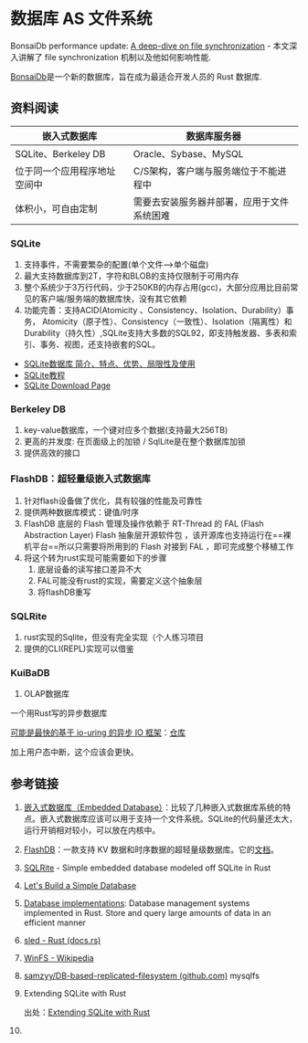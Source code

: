 # 数据库 AS 文件系统

BonsaiDb performance update: [A deep-dive on file synchronization](https://bonsaidb.io/blog/durable-writes/) - 本文深入讲解了 file synchronization 机制以及他如何影响性能.

[BonsaiDb](https://github.com/thedodd/trunk)是一个新的数据库，旨在成为最适合开发人员的 Rust 数据库.



## 资料阅读

| 嵌入式数据库                 | 数据库服务器                               |
| ---------------------------- | ------------------------------------------ |
| SQLite、Berkeley DB          | Oracle、Sybase、MySQL                      |
| 位于同一个应用程序地址空间中 | C/S架构，客户端与服务端位于不能进程中      |
| 体积小，可自由定制           | 需要去安装服务器并部署，应用于文件系统困难 |

### SQLite

1. 支持事件，不需要繁杂的配置(单个文件-->单个磁盘)
2. 最大支持数据库到2T，字符和BLOB的支持仅限制于可用内存
3. 整个系统少于3万行代码，少于250KB的内存占用(gcc)，大部分应用比目前常见的客户端/服务端的数据库快，没有其它依赖
4. 功能完善：支持ACID(Atomicity 、Consistency、Isolation、Durability）事务， Atomicity（原子性）、Consistency（一致性）、Isolation（隔离性）和Durability（持久性）,SQLite支持大多数的SQL92，即支持触发器、多表和索引、事务、视图，还支持嵌套的SQL。

* [SQLite数据库 简介、特点、优势、局限性及使用](https://www.cnblogs.com/l199616j/p/10694036.html)
* [SQLite教程](https://www.runoob.com/sqlite/sqlite-tutorial.html)
* [SQLite Download Page](https://www.sqlite.org/download.html)



### Berkeley DB

1. key-value数据库，一个键对应多个数据(支持最大256TB)
2. 更高的并发度: 在页面级上的加锁 / SqlLite是在整个数据库加锁
3. 提供高效的接口







### FlashDB：超轻量级嵌入式数据库

1. 针对flash设备做了优化，具有较强的性能及可靠性
2. 提供两种数据库模式：键值/时序
3. FlashDB 底层的 Flash 管理及操作依赖于 RT-Thread 的 FAL (Flash Abstraction Layer) Flash 抽象层开源软件包 ，该开源库也支持运行在==裸机平台==所以只需要将所用到的 Flash 对接到 FAL ，即可完成整个移植工作
4. 将这个转为rust实现可能需要如下的步骤
   1. 底层设备的读写接口差异不大
   2. FAL可能没有rust的实现，需要定义这个抽象层
   3. 将flashDB重写

### SQLRite

1. rust实现的Sqlite，但没有完全实现（个人练习项目
2. 提供的CLI(REPL)实现可以借鉴

### KuiBaDB

1. OLAP数据库

一个用Rust写的异步数据库

[可能是最快的基于 io-uring 的异步 IO 框架](https://blog.hidva.com/2021/09/14/kbio/)：[仓库](https://github.com/KuiBaDB/kbio)

加上用户态中断，这个应该会更快。





## 参考链接

1. [嵌入式数据库（Embedded Database）](https://zhuanlan.zhihu.com/p/109227826)：比较了几种嵌入式数据库系统的特点。嵌入式数据库应该可以用于支持一个文件系统。SQLite的代码量还太大，运行开销相对较小，可以放在内核中。

2. [FlashDB](https://gitee.com/Armink/FlashDB)：一款支持 KV 数据和时序数据的超轻量级数据库。它的[文档](http://armink.gitee.io/flashdb/#/)。

3. [SQLRite](https://github.com/joaoh82/rust_sqlite) - Simple embedded database modeled off SQLite in Rust

4. [Let's Build a Simple Database](https://cstack.github.io/db_tutorial/)

5. [Database implementations](https://lib.rs/database-implementations): Database management systems implemented in Rust. Store and query large amounts of data in an efficient manner

6. [sled - Rust (docs.rs)](https://docs.rs/sled/latest/sled/)

7. [WinFS - Wikipedia](https://en.wikipedia.org/wiki/WinFS) 

8. [samzyy/DB-based-replicated-filesystem (github.com)](https://github.com/samzyy/DB-based-replicated-filesystem)  mysqlfs

9. Extending SQLite with Rust

   出处：[Extending SQLite with Rust](https://ricardoanderegg.com/posts/extending-sqlite-with-rust/)

10. 

    